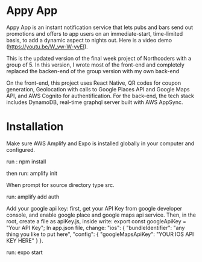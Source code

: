 # Appy App

Appy App is an instant notification service that lets pubs and bars send out promotions and offers to app users on an immediate-start, time-limited basis, to add a dynamic aspect to nights out. Here is a video demo (https://youtu.be/W_vw-W-yvEI).

This is the updated version of the final week project of Northcoders with a group of 5. In this version, I wrote most of the front-end and completely replaced the backen-end of the group version with my own back-end 

On the front-end, this project uses React Native, QR codes for coupon generation, Geolocation with calls to Google Places API and Google Maps API, and AWS Cognito for authentification. For the back-end, the tech stack includes DynamoDB, real-time graphql server built with AWS AppSync.



# Installation

Make sure AWS Amplify and Expo is installed globally in your computer and configured.

run : npm install

then run: amplify init

When prompt for source directory type src.

run: amplify add auth

Add your google api key: first, get your API Key from google developer console, and enable google place and google maps api service. Then, in the root, create a file as apiKey.js, inside write: export const googleApiKey = "Your API Key"; In app.json file, change: "ios": { "bundleIdentifier": "any thing you like to put here", "config": { "googleMapsApiKey": "YOUR IOS API KEY HERE" } }.

run: expo start
